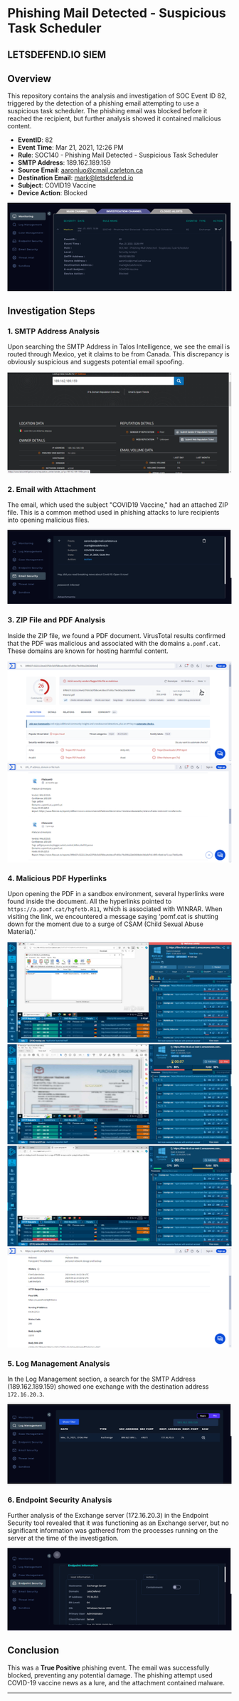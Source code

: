 # Phishing Mail Detected - Suspicious Task Scheduler
## LETSDEFEND.IO SIEM

## Overview
This repository contains the analysis and investigation of SOC Event ID 82, triggered by the detection of a phishing email attempting to use a suspicious task scheduler. The phishing email was blocked before it reached the recipient, but further analysis showed it contained malicious content.

- **EventID**: 82
- **Event Time**: Mar 21, 2021, 12:26 PM
- **Rule**: SOC140 - Phishing Mail Detected - Suspicious Task Scheduler
- **SMTP Address**: 189.162.189.159
- **Source Email**: aaronluo@cmail.carleton.ca
- **Destination Email**: mark@letsdefend.io
- **Subject**: COVID19 Vaccine
- **Device Action**: Blocked

![Event](screenshots/event.png)


## Investigation Steps

### 1. SMTP Address Analysis
Upon searching the SMTP Address in Talos Intelligence, we see the email is routed through Mexico, yet it claims to be from Canada. This discrepancy is obviously suspicious and suggests potential email spoofing.

![Talos Intelligence SMTP Search](screenshots/smtp_talos_intelligence.png)

### 2. Email with Attachment
The email, which used the subject "COVID19 Vaccine," had an attached ZIP file. This is a common method used in phishing attacks to lure recipients into opening malicious files.

![Email with Attachment](screenshots/email_attachment.png)

### 3. ZIP File and PDF Analysis
Inside the ZIP file, we found a PDF document. VirusTotal results confirmed that the PDF was malicious and associated with the domains `a.pomf.cat`. These domains are known for hosting harmful content.

![VirusTotal Results - PDF](screenshots/pdf_virustotal_1.png)
![VirusTotal Results - PDF](screenshots/pdf_virustotal_2.png)

### 4. Malicious PDF Hyperlinks
Upon opening the PDF in a sandbox environment, several hyperlinks were found inside the document. All the hyperlinks pointed to `https://a.pomf.cat/hgfetb.R11`, which is associated with WINRAR. When visiting the link, we encountered a message saying ‘pomf.cat is shutting down for the moment due to a surge of CSAM (Child Sexual Abuse Material).’

![PDF Hyperlinks](screenshots/pdf_hyperlink_1.png)
![PDF Hyperlinks](screenshots/pdf_hyperlink_2.png)
![PDF Hyperlinks](screenshots/pdf_hyperlink_3.png)
![VirusTotal URL Analysis](screenshots/virustotal_url_analysis.png)

### 5. Log Management Analysis
In the Log Management section, a search for the SMTP Address (189.162.189.159) showed one exchange with the destination address `172.16.20.3`.

![Log Management - SMTP Address](screenshots/log_management_smtp.png)

### 6. Endpoint Security Analysis
Further analysis of the Exchange server (172.16.20.3) in the Endpoint Security tool revealed that it was functioning as an Exchange server, but no significant information was gathered from the processes running on the server at the time of the investigation.

![Endpoint Security - Exchange Server](screenshots/endpoint_security_exchange.png)

## Conclusion
This was a **True Positive** phishing event. The email was successfully blocked, preventing any potential damage. The phishing attempt used COVID-19 vaccine news as a lure, and the attachment contained malware.

---
